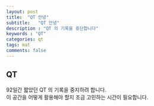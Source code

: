 ```yaml
---
layout: post
title:  "QT 안녕"
subtitle:   "QT 안녕"
description : "QT 의 기록을 중단합니다"
keywords : "QT"
categories: qt
tags: mat
comments: false
---
```


## QT

92일간 짧았던 QT 의 기록을 중지하려 합니다.  
이 공간을 어떻게 활용해야 할지 조금 고민하는 시간이 필요합니다.  